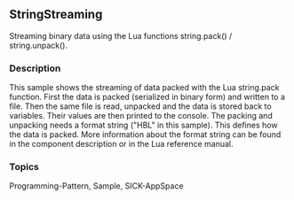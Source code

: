 ## StringStreaming
Streaming binary data using the Lua functions string.pack() / string.unpack().

### Description
This sample shows the streaming of data packed with the Lua string.pack function.
First the data is packed (serialized in binary form) and written to a file.
Then the same file is read, unpacked and the data is stored back to variables.
Their values are then printed to the console. The packing and unpacking needs a
format string ("HBL" in this sample). This defines how the data is packed. More
information about the format string can be found in the component description or
in the Lua reference manual.

### Topics
Programming-Pattern, Sample, SICK-AppSpace
